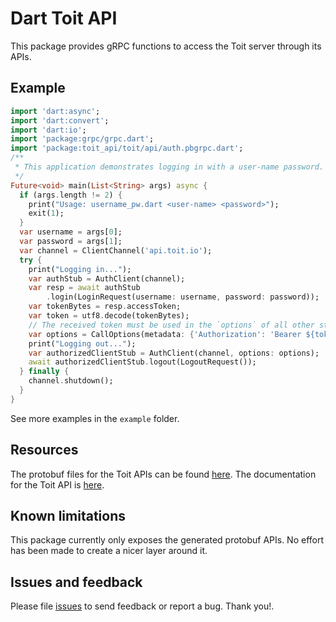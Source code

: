 # Dart Toit API

This package provides gRPC functions to access the Toit server through its
APIs.

## Example

``` dart
import 'dart:async';
import 'dart:convert';
import 'dart:io';
import 'package:grpc/grpc.dart';
import 'package:toit_api/toit/api/auth.pbgrpc.dart';
/**
 * This application demonstrates logging in with a user-name password.
 */
Future<void> main(List<String> args) async {
  if (args.length != 2) {
    print("Usage: username_pw.dart <user-name> <password>");
    exit(1);
  }
  var username = args[0];
  var password = args[1];
  var channel = ClientChannel('api.toit.io');
  try {
    print("Logging in...");
    var authStub = AuthClient(channel);
    var resp = await authStub
        .login(LoginRequest(username: username, password: password));
    var tokenBytes = resp.accessToken;
    var token = utf8.decode(tokenBytes);
    // The received token must be used in the `options` of all other stubs.
    var options = CallOptions(metadata: {'Authorization': 'Bearer ${token}'});
    print("Logging out...");
    var authorizedClientStub = AuthClient(channel, options: options);
    await authorizedClientStub.logout(LogoutRequest());
  } finally {
    channel.shutdown();
  }
}
```

See more examples in the `example` folder.

## Resources
The protobuf files for the Toit APIs can be found [here](https://github.com/toitware/api/blob/master/proto).
The documentation for the Toit API is [here](https://docs.toit.io/infrastructure/api/).

## Known limitations
This package currently only exposes the generated protobuf APIs. No effort has been made to create a nicer layer around
it.

## Issues and feedback
Please file [issues](https://github.com/toitware/api/issues) to send feedback or report a bug. Thank you!.
